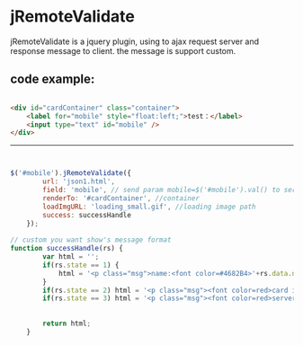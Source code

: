 jRemoteValidate
===============

jRemoteValidate is a jquery plugin, using to ajax request server and response message to client. the message is support custom.



code example:
-------
```html

<div id="cardContainer" class="container">
	<label for="mobile" style="float:left;">test：</label>
	<input type="text" id="mobile" />
</div>

```

-------
```javascript


$('#mobile').jRemoteValidate({
		url: 'json1.html',
		field: 'mobile', // send param mobile=$('#mobile').val() to server
		renderTo: '#cardContainer', //container
		loadImgURL: 'loading_small.gif', //loading image path
		success: successHandle
	});
	
// custom you want show's message format
function successHandle(rs) {
		var html = '';
		if(rs.state == 1) {
			html = '<p class="msg">name:<font color=#4682B4>'+rs.data.name+'</font>,balance:$<font color=red>'+rs.data.balance+'</font></p>';
		}
		if(rs.state == 2) html = '<p class="msg"><font color=red>card is not exists!</font></p>';
		if(rs.state == 3) html = '<p class="msg"><font color=red>server error! </font></p>';
		
		
		return html;
	}

```
